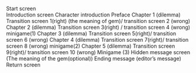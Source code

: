 Start screen          
Introduction screen 
Character introduction 
Preface 
Chapter 1 (dilemma)
Transition screen 1(right) (the meaning of gem)/ transition screen 2 (wrong)
Chapter 2 (dilemma)
Transition screen 3(right) / transition screen 4 (wrong)
minigame(1)
Chapter 3 (dilemma)
Transition screen 5(right)/ transition screen 6 (wrong)
Chapter 4 (dilemma)
Transition screen 7(right)/ transition screen 8 (wrong)
minigame(2)
Chapter 5 (dilemma)
Transition screen 9(right)/ transition screen 10 (wrong)
Minigame (3)
Hidden message screen (The meaning of the gem(optional))
Ending message (editor’s message)
Return screen 